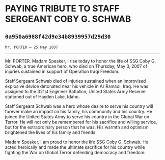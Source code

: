 # PAYING TRIBUTE TO STAFF SERGEANT COBY G. SCHWAB
## `0a950a6988f42d9e34b8939957d29d30`
`Mr. PORTER — 25 May 2007`

---


Mr. PORTER. Madam Speaker, I rise today to honor the life of SSG Coby 
G. Schwab, a true American hero, who died on Thursday, May 3, 2007 of 
injuries sustained in support of Operation Iraqi Freedom.

Staff Sergeant Schwab died of injuries sustained when an improvised 
explosive device detonated near his vehicle in Ar Ramadi, Iraq. He was 
assigned to the 321st Engineer Battalion, United States Army Reserve 
stationed out of Hayden Lake, Idaho.

Staff Sergeant Schwab was a hero whose desire to serve his country 
will forever make an impact on his family, his community and his 
country. He joined the United States Army to serve his country in the 
Global War on Terror. He will not only be remembered for his sacrifice 
and willing service, but for the extraordinary person that he was. His 
warmth and optimism brightened the lives of his family and friends.

Madam Speaker, I am proud to honor the life SSG Coby G. Schwab. He 
acted heroically and made the ultimate sacrifice for his country while 
fighting the War on Global Terror defending democracy and freedom.
